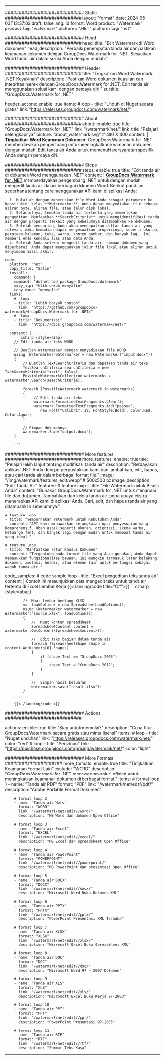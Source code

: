 
---
############################# Static ############################
layout: "format"
date:  2024-05-03T13:37:06
draft: false
lang: id
format: Word
product: "Watermark"
product_tag: "watermark"
platform: ".NET"
platform_tag: "net"

############################# Head ############################
head_title: "Edit Watermark di Word dokumen"
head_description: "Perbaiki penempatan tanda air dan pastikan keamanan dokumen dengan GroupDocs.Watermark for .NET. Sesuaikan Word tanda air dalam solusi Anda dengan mudah."

############################# Header ############################
title: "Tingkatkan Word Watermark: .NET Keyakinan" 
description: "Pastikan Word dokumen keaslian dan integritas merek dengan GroupDocs.Watermark for .NET. Edit tanda air menggunakan solusi kami dengan percaya diri."
subtitle: "GroupDocs.Watermark for .NET" 

header_actions:
  enable: true
  items:
    #  loop
    - title: "Unduh di Nuget secara gratis"
      link: "https://releases.groupdocs.com/watermark/net/"
      
############################# About ############################
about:
    enable: true
    title: "GroupDocs.Watermark for .NET"
    link: "/watermark/net/"
    link_title: "Pelajari selengkapnya"
    picture: "about_watermark.svg" # 480 X 400
    content: |
       **Tingkatkan Word Keamanan Dokumen:** GroupDocs.Watermark for .NET memberdayakan pengembang untuk meningkatkan keamanan dokumen dengan mudah. Edit tanda air Anda untuk memenuhi persyaratan spesifik Anda dengan percaya diri.

############################# Steps ############################
steps:
    enable: true
    title: "Edit tanda air di dokumen Word menggunakan .NET"
    content: |
      **[GroupDocs.Watermark for .NET](https://products.groupdocs.com/watermark/net/)** memberdayakan pengembang .NET untuk dengan mudah mengedit tanda air dalam berbagai dokumen Word. Berikut panduan sederhana tentang cara menggunakan API kami di aplikasi Anda:
      
      1. Mulailah dengan meneruskan file Word Anda sebagai parameter ke konstruktor kelas **Watermarker**. Anda dapat menyediakan file sebagai aliran byte, aliran file, atau jalur disk lokal.
      2. Selanjutnya, temukan tanda air tertentu yang memerlukan pengeditan. Manfaatkan **SearchCriteria** untuk mengidentifikasi tanda air dengan properti terkait yang sebelumnya ditambahkan ke dokumen.
      3. Setelah pencarian, Anda akan mendapatkan daftar tanda air yang relevan. Anda kemudian dapat menyesuaikan propertinya, seperti ukuran, perataan halaman, teks, warna, konten gambar, dan banyak lagi. Ini memberi Anda kendali luas atas data Anda.
      4. Setelah Anda selesai mengedit tanda air, simpan dokumen yang diperbarui. Anda dapat menggunakan jalur file lokal atau aliran untuk menyimpan hasil akhir.
   
    code:
      platform: "net"
      copy_title: "Salin"
      install:
        command: |
        command: "dotnet add package GroupDocs.Watermark"
        copy_tip: "klik untuk menyalin"
        copy_done: "menyalin"
      links:
        #  loop
        - title: "Lebih banyak contoh"
          link: "https://github.com/groupdocs-watermark/GroupDocs.Watermark-for-.NET/"
        #  loop
        - title: "Dokumentasi"
          link: "https://docs.groupdocs.com/watermark/net/"
          
      content: |
        ```csharp {style=abap}
        // Edit tanda air teks WORD

        // Buatlah Watermarker dengan menyediakan file WORD
        using (Watermarker watermarker = new Watermarker("input.docx"))
        {
            // Buatlah TextSearchCriteria dan dapatkan tanda air teks
            TextSearchCriteria searchCriteria = new TextSearchCriteria("test", false);
            PossibleWatermarkCollection watermarks = watermarker.Search(searchCriteria);

            foreach (PossibleWatermark watermark in watermarks)
            {
                 // Edit tanda air teks
                 watermark.FormattedTextFragments.Clear();
                 watermark.FormattedTextFragments.Add("passed", 
                    new Font("Calibri", 19, FontStyle.Bold), Color.Red, Color.Aqua);
            }

            // Simpan dokumennya
            watermarker.Save("output.docx");
        }
        
        ```            

############################# More features ############################
more_features:
  enable: true
  title: "Pelajari lebih lanjut tentang modifikasi tanda air"
  description: "Berdayakan aplikasi .NET Anda dengan perpustakaan kami dan tambahkan, edit, hapus, atau cari tanda air dalam berbagai format file."
  image: "/img/watermark/features_edit.webp" # 500x500 px
  image_description: "Edit Tanda Air"
  features:
    # feature loop
    - title: "File Watermark untuk Bisnis Anda"
      content: "Gunakan GroupDocs.Watermark for .NET untuk menandai file dan dokumen. Tambahkan dan kelola tanda air tanpa upaya ekstra menerapkan API kami di aplikasi Anda. Cari, edit, dan hapus tanda air yang ditambahkan sebelumnya."

    # feature loop
    - title: "Sempurnakan Watermark untuk Kebutuhan Anda"
      content: "API kami menawarkan serangkaian opsi penyesuaian yang komprehensif. Ubah aspek seperti ukuran, orientasi, skema warna, keluarga font, dan banyak lagi dengan mudah untuk membuat tanda air yang ideal."

    # feature loop
    - title: "Manfaatkan Fitur Khusus Dokumen"
      content: "Tergantung pada format file yang Anda gunakan, Anda dapat memasukkan fungsionalitas bawaan. Ini mungkin termasuk latar belakang dokumen, anotasi, header, atau elemen lain untuk berfungsi sebagai wadah tanda air."
      
  code_samples:
    # code sample loop
    - title: "Excel pengeditan teks tanda air"
      content: |
        Contoh ini menunjukkan cara mengedit teks untuk tanda air tertentu di Excel Lembar Kerja
        {{< landing/code title="C#">}}
        ```csharp {style=abap}
        
            //  Muat lembar bentang XLSX
            var loadOptions = new SpreadsheetLoadOptions();
            using (Watermarker watermarker = new Watermarker("source.xlsx", loadOptions))
            {
                //  Muat konten spreadsheet
                SpreadsheetContent content = watermarker.GetContent<SpreadsheetContent>();

                //  Edit teks bagian dalam tanda air
                foreach (SpreadsheetShape shape in content.Worksheets[0].Shapes)
                {
                    if (shape.Text == "GroupDocs 2016")
                    {
                        shape.Text = "GroupDocs 2017";
                    }
                }

                //  Simpan hasil keluaran
                watermarker.save("result.xlsx");
            }

        ```
        {{< /landing/code >}}


############################# Actions ############################

actions:
  enable: true
  title: "Siap untuk memulai?"
  description: "Coba fitur GroupDocs.Watermark secara gratis atau minta lisensi"
  items:
    #  loop
    - title: "Nuget unduhan"
      link: "https://releases.groupdocs.com/watermark/net/"
      color: "red"
        #  loop
    - title: "Perizinan"
      link: "https://purchase.groupdocs.com/pricing/watermark/net/"
      color: "light"


############################# More Formats #####################
more_formats:
    enable: true
    title: "Tingkatkan Keamanan Format Lain"
    exclude: "WORD"
    description: "GroupDocs.Watermark for .NET menawarkan solusi efisien untuk meningkatkan keamanan dokumen di berbagai format."
    items: 
        # format loop 1
        - name: "Tanda air PDF"
          format: "PDF"
          link: "/watermark/net/edit//pdf/"
          description: "Adobe Portable Format Dokumen"

        # format loop 2
        - name: "Tanda air Word"
          format: "WORD"
          link: "/watermark/net/edit//word/"
          description: "MS Word dan dokumen Open Office"
          
        # format loop 3
        - name: "Tanda air Excel"
          format: "EXCEL"
          link: "/watermark/net/edit//excel/"
          description: "MS Excel dan spreadsheet Open Office"

        # format loop 4
        - name: "Tanda air PowerPoint"
          format: "POWERPOINT"
          link: "/watermark/net/edit//powerpoint/"
          description: "MS PowerPoint dan presentasi Open Office"

        # format loop 5
        - name: "Tanda air DOCX"
          format: "DOCX"
          link: "/watermark/net/edit//docx/"
          description: "Microsoft Word Buka Dokumen XML"
          
        # format loop 6
        - name: "Tanda air PPTX"
          format: "PPTX"
          link: "/watermark/net/edit//pptx/"
          description: "PowerPoint Presentasi XML Terbuka"
          
        # format loop 7
        - name: "Tanda air XLSX"
          format: "XLSX"
          link: "/watermark/net/edit//xlsx/"
          description: "Microsoft Excel Buka Spreadsheet XML"

        # format loop 8
        - name: "Tanda air DOC"
          format: "DOC"
          link: "/watermark/net/edit//doc/"
          description: "Microsoft Word 97 - 2007 Dokumen"

        # format loop 9
        - name: "Tanda air XLS"
          format: "XLS"
          link: "/watermark/net/edit//xls/"
          description: "Microsoft Excel Buku Kerja 97-2003"

        # format loop 10
        - name: "Tanda air PPT"
          format: "PPT"
          link: "/watermark/net/edit//ppt/"
          description: "PowerPoint Presentasi 97-2003"

        # format loop 11
        - name: "Tanda air RTF"
          format: "RTF"
          link: "/watermark/net/edit//rtf/"
          description: "Format Teks Kaya"

---